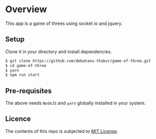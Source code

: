 # Overview
This app is a game of threes using socket io and jquery.

## Setup
Clone it in your directory and install dependencies.
```sh
$ git clone https://github.com/debatanu-thakur/game-of-three.git
$ cd game-of-three
$ yarn
$ npm run start
```

## Pre-requisites
The above needs `NodeJS` and `yarn` globally installed in your system.

## Licence
The contents of this repo is subjected to [MIT License](https://github.com/debatanu-thakur/game-of-three/blob/master/LICENSE).